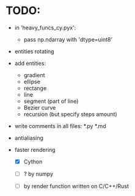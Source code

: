 # TODO:

- in 'heavy_funcs_cy.pyx':
  - pass np.ndarray with 'dtype=uint8'

- entities rotating

- add entities:
  - gradient
  - ellipse
  - rectange
  - line
  - segment (part of line)
  - Bezier curve
  - recursion (but specify steps amount)

- write comments in all files: *.py *.md

- antialiasing

- faster rendering
  - [x] Cython 
  - [ ] ? by numpy
  - [ ] by render function written on C/C++/Rust










